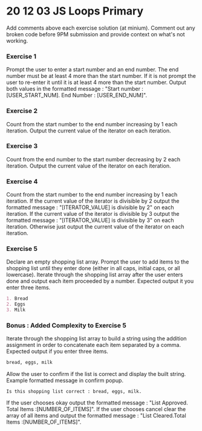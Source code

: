 # 20 12 03 JS Loops Primary
Add comments above each exercise solution (at minium). Comment out any broken code before 9PM submission and provide context on what's not working.

### Exercise 1
Prompt the user to enter a start number and an end number. The end number must be at least 4 more than the start number. If it is not prompt the user to re-enter it until it is at least 4 more than the start number. Output both values in the formatted message : "Start number : [USER_START_NUM]. End Number : [USER_END_NUM]".

### Exercise 2
Count from the start number to the end number increasing by 1 each iteration. Output the current value of the iterator on each iteration.

### Exercise 3
Count from the end number to the start number decreasing by 2 each iteration. Output the current value of the iterator on each iteration.

### Exercise 4
Count from the start number to the end number increasing by 1 each iteration. If the current value of the iterator is divisible by 2 output the formatted message : "[ITERATOR_VALUE] is divisible by 2" on each iteration. If the current value of the iterator is divisible by 3 output the formatted message : "[ITERATOR_VALUE] is divisible by 3" on each iteration. Otherwise just output the current value of the iterator on each iteration.

### Exercise 5
Declare an empty shopping list array. Prompt the user to add items to the shopping list until they enter done (either in all caps, initial caps, or all lowercase). Iterate through the shopping list array after the user enters done and output each item proceeded by a number. Expected output it you enter three items.
```md
1. Bread
2. Eggs
3. Milk
```

### Bonus : Added Complexity to Exercise 5
Iterate through the shopping list array to build a string using the addition assignment in order to concatenate each item separated by a comma. Expected output if you enter three items.
```md
bread, eggs, milk
```
Allow the user to confirm if the list is correct and display the built string. Example formatted message in confirm popup.
```
Is this shopping list correct : bread, eggs, milk.
```
If the user chooses okay output the formatted message : "List Approved. Total Items :[NUMBER_OF_ITEMS]". If the user chooses cancel clear the array of all items and output the formatted message : "List Cleared.Total Items :[NUMBER_OF_ITEMS]".